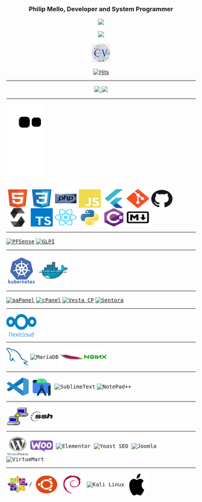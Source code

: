 ### <p align="center">Philip Mello, Developer and System Programmer</p>
<p align="center">
  <a href="https://github.com/DenverCoder1/readme-typing-svg"><img src="https://readme-typing-svg.herokuapp.com/?lines=Blockchain%20developer;Full-Stack%20Developer;PFSense%20Administrator;GLPI%20Administraror;Git%20Expert;Docker%20Administrator;VPS%20Expert;Being%20sincere%20and%20diligent&center=true&width=380&height=65"></a>
</p>

<div align="center">
   <a href="https://www.linkedin.com/in/philip-mello" target="_blank"><img src="https://img.shields.io/badge/-LinkedIn-%230077B5?style=for-the-badge&logo=linkedin&logoColor=white" target="_blank"></a>

   <a href="https://philipmello.github.io/"><img src="https://github.com/PhilipMello/PhilipMello.github.io/blob/master/images/cv-logo.png?raw=true"  alt="PhilipMello CV" width="50" height="50"></a> 
   
   [![Hits](https://hits.seeyoufarm.com/api/count/incr/badge.svg?url=https%3A%2F%2Fgithub.com%2FPhilipMello%2F&count_bg=%231A1B27&title_bg=%23628FDB&icon=github.svg&icon_color=%23E7E7E7&title=hits&edge_flat=false)](https://hits.seeyoufarm.com)
</div>

---

<div align="center">
  <a href="https://github.com/philipmello">
  <img height="180em" src="https://github-readme-stats.vercel.app/api?username=philipmello&show_icons=true&theme=tokyonight&include_all_commits=true&count_private=true"/>
  <img height="180em" src="https://github-readme-stats.vercel.app/api/top-langs/?username=philipmello&layout=compact&langs_count=7&theme=tokyonight"/></a>
</div>

---
![Snake animation](https://github.com/philipmello/philipmello/blob/output/github-contribution-grid-snake.svg)

<div style="display: inline_block"><br>
  <kbd><img align="center" alt="HTML" height="50" width="60" src="https://raw.githubusercontent.com/devicons/devicon/master/icons/html5/html5-original.svg"></kbd>
  <kbd><img align="center" alt="CSS" height="50" width="60" src="https://raw.githubusercontent.com/devicons/devicon/master/icons/css3/css3-original.svg"></kbd>
  <kbd><img align="center" alt="PHP" height="50" width="60" src="https://raw.githubusercontent.com/devicons/devicon/master/icons/php/php-original.svg"></kbd>
  <kbd><img align="center" alt="Js" height="50" width="60" src="https://raw.githubusercontent.com/devicons/devicon/master/icons/javascript/javascript-plain.svg"></kbd>
  <kbd><img align="center" alt="Flutter" height="50" width="60" src="https://raw.githubusercontent.com/devicons/devicon/master/icons/flutter/flutter-original.svg"></kbd>
  <kbd><img align="center" alt="Git" height="50" width="60" src="https://raw.githubusercontent.com/devicons/devicon/master/icons/git/git-original.svg"></kbd>
  <kbd><img align="center" alt="GitHub" height="50" width="60" src="https://raw.githubusercontent.com/devicons/devicon/master/icons/github/github-original.svg"></kbd>
  <kbd><img align="center" alt="Solidity" height="50" width="60" src="https://raw.githubusercontent.com/devicons/devicon/master/icons/solidity/solidity-original.svg"></kbd>
  <kbd><img align="center" alt="Ts" height="50" width="60" src="https://raw.githubusercontent.com/devicons/devicon/master/icons/typescript/typescript-plain.svg"></kbd>
  <kbd><img align="center" alt="React" height="50" width="60" src="https://raw.githubusercontent.com/devicons/devicon/master/icons/react/react-original.svg"></kbd>
  <kbd><img align="center" alt="Python" height="50" width="60" src="https://raw.githubusercontent.com/devicons/devicon/master/icons/python/python-original.svg"></kbd>
  <kbd><img align="center" alt="Csharp" height="50" width="60" src="https://raw.githubusercontent.com/devicons/devicon/master/icons/csharp/csharp-original.svg"></kbd>
  <kbd><img align="center" alt="MarkDown" height="50" width="60" src="https://raw.githubusercontent.com/devicons/devicon/master/icons/markdown/markdown-original.svg"></kbd>
</div>
  
---

<div>
  <kbd><a href="https://www.pfsense.org/"><img align="center" alt="PFSense" height="40" width="120" src="https://upload.wikimedia.org/wikipedia/commons/thumb/b/b9/PfSense_logo.png/1200px-PfSense_logo.png"></a></kbd>
  <kbd><a href="https://github.com/PhilipMello/philipmello/tree/main/GLPI"><img align="center" alt="GLPI" height="40" width="120" src="https://glpi-project.org/wp-content/uploads/GLPI_Logo-color.png"></a></kbd>
</div>

---

<div>
<kbd><img align="center" alt="Kubernets" height="80" width="80" src="https://raw.githubusercontent.com/devicons/devicon/master/icons/kubernetes/kubernetes-plain-wordmark.svg"></kbd>
<kbd><img align="center" alt="Docker" height="80" width="80" src="https://raw.githubusercontent.com/devicons/devicon/master/icons/docker/docker-original.svg"></kbd>
</div>
  
---

<div>
  <kbd><a href="https://github.com/PhilipMello/philipmello/tree/main/aaPanel"><img align="center" alt="aaPanel" src="https://www.aapanel.com/static/images/aaPanel.png"></a></kbd>
  <kbd><a href="https://github.com/PhilipMello/philipmello/tree/main/cpanel"><img align="center" alt="cPanel" height="40" width="120" src="https://iconape.com/wp-content/files/qt/370760/svg/370760.svg"></a></kbd>
  <kbd><a href="https://github.com/PhilipMello/philipmello/tree/main/Vesta"><img align="center" alt="Vesta CP" src="https://vestacp.com/img/vesta_logo.png"></a></kbd>
  <kbd><a href="https://github.com/PhilipMello/philipmello/tree/main/Sentora"><img align="center" alt="Sentora" src="http://www.sentora.org/img/sentora_logo.png"></a></kbd> 
</div>

---

<div>
  <kbd><a href="https://nextcloud.com"><img align="center" alt="NextCloud" height="60" width="80" src="https://raw.githubusercontent.com/PhilipMello/icons/main/NextCloud-Logo-01.png"></a></kbd>
</div>
  
--- 
  
<div>
  <kbd><img align="center" alt="MySql" height="50" width="60" src="https://raw.githubusercontent.com/devicons/devicon/master/icons/mysql/mysql-original.svg"></kbd>
  <kbd><img align="center" alt="MariaDB" height="50" width="60" src="https://iconape.com/wp-content/files/el/350134/svg/350134.svg"></kbd>
  <kbd><img align="center" alt="Apache" height="50" width="60" src="https://raw.githubusercontent.com/devicons/devicon/master/icons/apache/apache-original.svg"></kbd>
  <kbd><img align="center" alt="NGINX" height="50" width="60" src="https://raw.githubusercontent.com/devicons/devicon/master/icons/nginx/nginx-original.svg"></kbd>
</div>

 ---
  
<div>
  <kbd><img align="center" alt="VSCode" height="50" width="60" src="https://raw.githubusercontent.com/devicons/devicon/master/icons/vscode/vscode-original.svg"></kbd>
  <img align="center" alt="Android Studio" height="50" width="60" src="https://raw.githubusercontent.com/devicons/devicon/master/icons/androidstudio/androidstudio-original.svg">
  <kbd><img align="center" alt="SublimeText" height="50" width="60" src="https://iconape.com/wp-content/files/yy/99728/svg/sublime-text.svg"></kbd>
  <kbd><img align="center" alt="NotePad++" height="50" width="60" src="https://upload.wikimedia.org/wikipedia/commons/thumb/6/69/Notepad%2B%2B_Logo.svg/512px-Notepad%2B%2B_Logo.svg.png?20210414160502"></kbd>
</div>

---

<div>
<kbd><img align="center" alt="Putty" height="50" width="60" src="https://raw.githubusercontent.com/devicons/devicon/master/icons/putty/putty-original.svg"></kbd>
<kbd><img align="center" alt="SSH" height="50" width="60" src="https://raw.githubusercontent.com/devicons/devicon/master/icons/ssh/ssh-original-wordmark.svg"></kbd>
</div>

 ---
  
 <div>
   <kbd><img align="center" alt="WordPress" height="50" width="60" src="https://raw.githubusercontent.com/devicons/devicon/master/icons/wordpress/wordpress-original.svg"></kbd>
   <kbd><img align="center" alt="WooCommerce" height="50" width="60" src="https://raw.githubusercontent.com/devicons/devicon/master/icons/woocommerce/woocommerce-original.svg"></kdb>
   <kbd><img align="center" alt="Elementor" height="50" width="60" src="https://iconape.com/wp-content/files/gj/11489/svg/elementor.svg"></kbd>
   <kbd><img align="center" alt="Yoast SEO" height="50" width="60" src="https://iconape.com/wp-content/files/gm/11804/svg/yoast.svg"></kbd>
   <kbd><img align="center" alt="Joomla" height="50" width="60" src="https://iconape.com/wp-content/files/eh/371238/svg/371238.svg"></kbd>
   <kbd><img align="center" alt="VirtueMart" height="50" width="60" src="https://dev.virtuemart.net/attachments/download/3/cart_badge.png"></kbd>
 </div>
 
 ---
  
 <div>
   <kbd><img align="center" alt="CentOS" height="50" width="60" src="https://raw.githubusercontent.com/devicons/devicon/master/icons/centos/centos-original.svg">/<kbd>
   <kbd><img align="center" alt="Ubuntu" height="50" width="60" src="https://raw.githubusercontent.com/devicons/devicon/master/icons/ubuntu/ubuntu-plain.svg"></kbd>
   <kbd><img align="center" alt="debian" height="50" width="60" src="https://raw.githubusercontent.com/devicons/devicon/master/icons/debian/debian-original.svg"></kbd>
   <kbd><img align="center" alt="Kali Linux" height="60" width="50" src="https://iconape.com/wp-content/files/aa/353176/svg/353176.svg"></kbd>
   <kbd><img align="center" alt="Apple" height="60" width="50" src="https://raw.githubusercontent.com/devicons/devicon/master/icons/apple/apple-original.svg"></kbd>
 </div>
